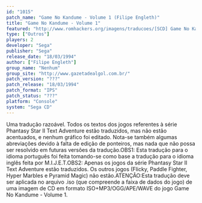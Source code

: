 ```yaml
---
id: "1015"
patch_name: "Game No Kandume - Volume 1 (Filipe Engleth)"
title: "Game No Kandume - Volume 1"
featured: "http://www.romhackers.org/imagens/traducoes/[SCD] Game No Kandume - Volume 1 - Filipe Engleth - 1.png"
type: ["Outros"]
players: 2
developer: "Sega"
publisher: "Sega"
release_date: "18/03/1994"
author: ["Filipe Engleth"]
group_name: "Nenhum"
group_site: "http://www.gazetadealgol.com.br/"
patch_version: "???"
patch_release: "18/03/1994"
patch_format: "IPS"
patch_status: "???"
platform: "Console"
system: "Sega CD"
---
```


Uma tradução razoável. Todos os textos dos jogos referentes à série Phantasy Star II Text Adventure estão traduzidos, mas não estão acentuados, e nenhum gráfico foi editado. Nota-se também algumas abreviações devido à falta de edição de ponteiros, mas nada que não possa ser resolvido em futuras versões da tradução.OBS1: Esta tradução para o idioma português foi feita tomando-se como base a tradução para o idioma inglês feita por M.I.J.E.T.OBS2: Apenas os jogos da série Phantasy Star II Text Adventure estão traduzidos. Os outros jogos (Flicky, Paddle Fighter, Hyper Marbles e Pyramid Magic) não estão.ATENÇÃO:Esta tradução deve ser aplicada no arquivo .iso (que compreende a faixa de dados do jogo) de uma imagem de CD em formato ISO+MP3/OGG/APE/WAVE do jogo Game No Kandume - Volume 1.